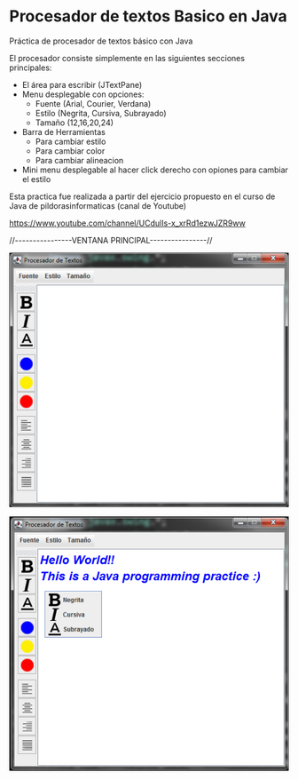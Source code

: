# Procesador de textos Basico en Java
Práctica de procesador de textos básico con Java

El procesador consiste simplemente en las siguientes secciones principales:
- El área para escribir (JTextPane)
- Menu desplegable con opciones:
  - Fuente (Arial, Courier, Verdana)
  - Estilo (Negrita, Cursiva, Subrayado)
  - Tamaño (12,16,20,24)
- Barra de Herramientas
  - Para cambiar estilo
  - Para cambiar color
  - Para cambiar alineacion
- Mini menu desplegable al hacer click derecho con opiones para cambiar el 
estilo

Esta practica fue realizada a partir del ejercicio propuesto en el curso de Java
de pildorasinformaticas (canal de Youtube)

https://www.youtube.com/channel/UCdulIs-x_xrRd1ezwJZR9ww

//----------------VENTANA PRINCIPAL----------------//

![Screenshot](screenshot.png)

![Screenshot](screenshot2.png)


